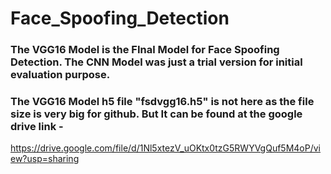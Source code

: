 # Face_Spoofing_Detection

### The VGG16 Model is the FInal Model for Face Spoofing Detection. The CNN Model was just a trial version for initial evaluation purpose.

### The VGG16 Model h5 file "fsdvgg16.h5" is not here as the file size is very big for github. But It can be found at the google drive link -
  https://drive.google.com/file/d/1Nl5xtezV_uOKtx0tzG5RWYVgQuf5M4oP/view?usp=sharing
